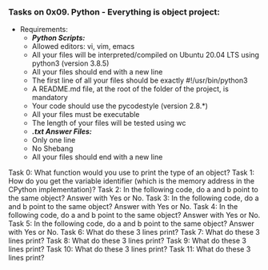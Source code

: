 ### Tasks on 0x09. Python - Everything is object project:
- Requirements:
	* ***Python Scripts:***
	- Allowed editors: vi, vim, emacs
	- All your files will be interpreted/compiled on Ubuntu 20.04 LTS using python3 (version 3.8.5)
	- All your files should end with a new line
	- The first line of all your files should be exactly #!/usr/bin/python3
	- A README.md file, at the root of the folder of the project, is mandatory
	- Your code should use the pycodestyle (version 2.8.\*)
	- All your files must be executable
	- The length of your files will be tested using wc
	* ***.txt Answer Files:***
	- Only one line
	- No Shebang
	- All your files should end with a new line

Task 0: What function would you use to print the type of an object?
Task 1: How do you get the variable identifier (which is the memory address in the CPython implementation)?
Task 2: In the following code, do a and b point to the same object? Answer with Yes or No.
Task 3: In the following code, do a and b point to the same object? Answer with Yes or No.
Task 4: In the following code, do a and b point to the same object? Answer with Yes or No.
Task 5: In the following code, do a and b point to the same object? Answer with Yes or No.
Task 6: What do these 3 lines print?
Task 7: What do these 3 lines print?
Task 8: What do these 3 lines print?
Task 9: What do these 3 lines print?
Task 10: What do these 3 lines print?
Task 11: What do these 3 lines print?
